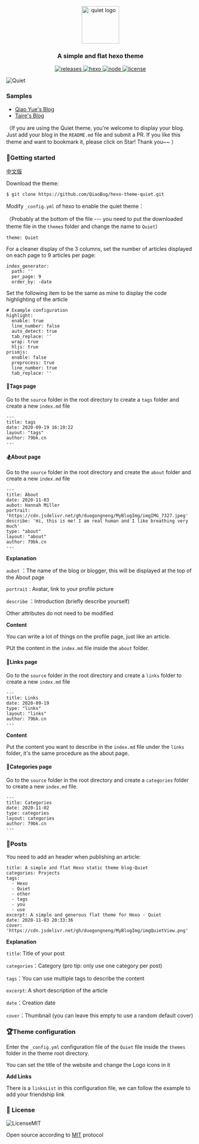 <div align="center">
  <a href="https://github.com/qiaobug/hexo-theme-quiet/" target="_blank" rel="noopener noreferrer">
    <img src="https://www.79bk.cn/image/logo.png" alt="quiet logo" width="100">
  </a>
</div>

<h3 align="center">A simple and flat hexo theme</h3>  

<div align="center">
  <a href="https://www.79bk.cn/" target="_blank" rel="noopener noreferrer">
    <img alt="releases" src="https://img.shields.io/badge/author-qiaobug-blue.svg?style=flat-square&longCache=true">
  </a>
  <a href="https://hexo.io" target="_blank" rel="noopener noreferrer">
    <img alt="hexo" src="https://img.shields.io/badge/hexo-%3E=4.0.0-blue.svg?style=flat-square&logo=hexo&longCache=true">
  </a>
  <a href="https://nodejs.org" target="_blank" rel="noopener noreferrer">
    <img alt="node" src="https://img.shields.io/badge/node-%3E=10.9.0-green.svg?style=flat-square&logo=Node.js&longCache=true">
  </a>
  <a href="https://github.com/qiaobug/hexo-theme-quiet/blob/master/LICENSE" target="_blank" rel="noopener noreferrer">
    <img alt="license" src="https://img.shields.io/badge/license-MIT-green.svg?style=flat-square&longCache=true">
  </a>
</div>

![Quiet](https://cdn.jsdelivr.net/gh/duogongneng/MyBlogImg/imgQuiet.png)

### Samples

- [Qiao Yue's Blog](https://www.79bk.cn/)
- [Taire's Blog](https://blog.taire.de)

（If you are using the Quiet theme, you're welcome to display your blog. Just add your blog in the `README.md` file and submit a PR. If you like this theme and want to bookmark it, please click on Star! Thank you~~ ）

### 🚁Getting started
[中文版 ](https://github.com/QiaoBug/hexo-theme-quiet/blob/master/README.md) 

Download the theme:

```
$ git clone https://github.com/QiaoBug/hexo-theme-quiet.git
```

Modify `_config.yml` of hexo to enable the quiet theme：

（Probably at the bottom of the file --- you need to put the downloaded theme file in the `themes` folder and change the name to `Quiet`）

```
theme: Quiet
```

For a cleaner display of the 3 columns, set the number of articles displayed on each page to 9 articles per page:

```
index_generator:
  path: ''
  per_page: 9
  order_by: -date
```

Set the following item to be the same as mine to display the code highlighting of the article 

```
# Example configuration
highlight:
  enable: true
  line_number: false
  auto_detect: true
  tab_replace: ''
  wrap: true
  hljs: true
prismjs:
  enable: false
  preprocess: true
  line_number: true
  tab_replace: ''
```

#### 🔧Tags page

Go to the `source` folder in the root directory to create a `tags` folder and create a new `index.md` file 

```
---
title: tags
date: 2020-09-19 16:19:22
layout: "tags"
author: 79bk.cn
---
```

#### 🏂About page

Go to the `source` folder in the root directory and create the `about` folder and create a new `index.md` file 

```
---
title: About
date: 2020-11-03
aubot: Hannah Miller
portrait: 'https://cdn.jsdelivr.net/gh/duogongneng/MyBlogImg/imgIMG_7327.jpeg'
describe: 'Hi, this is me! I am real human and I like breathing very much'
type: "about"
layout: "about"
author: 79bk.cn
---
```

**Explanation**

`aubot` ：The name of the blog or blogger, this will be displayed at the top of the About page 

`portrait` : Avatar, link to your profile picture

`describe` ：Introduction (briefly describe yourself) 

Other attributes do not need to be modified 

**Content**

You can write a lot of things on the profile page, just like an article. 

PUt the content in the `index.md` file inside the `about` folder. 

#### 🎉Links page

Go to the `source` folder in the root directory and create a `links` folder to create a new `index.md` file 

```
---
title: Links
date: 2020-09-19
type: "links"
layout: "links"
author: 79bk.cn
---
```

**Content**

Put the content you want to describe in the `index.md` file under the `links` folder, it's the same procedure as the about page.

#### 🎪Categories page

Go to the `source` folder in the root directory and create a `categories` folder to create a new `index.md` file.

```
---
title: Categories
date: 2020-11-02
type: categories
layout: categories
author: 79bk.cn
---
```

### 📖Posts

You need to add an header when publishing an article:

```
title: A simple and flat Hexo static theme blog-Quiet 
categories: Projects
tags:
  - Hexo
  - Quiet
  - other
  - tags
  - you
  - use
excerpt: A simple and generous flat theme for Hexo - Quiet 
date: 2020-11-03 20:33:36
cover: 'https://cdn.jsdelivr.net/gh/duogongneng/MyBlogImg/imgQuietView.png'
```

**Explanation**

`title`: Title of your post

`categories`：Category (pro tip: only use one category per post)

`tags`：You can use multiple tags to describe the content

`excerpt`: A short description of the article

`date`：Creation date

`cover`：Thumbnail (you can leave this empty to use a random default cover) 

### 🏆Theme configuration

Enter the `_config.yml` configuration file of the `Quiet` file inside the `themes` folder in the theme root directory.

You can set the title of the website and change the Logo icons in it 

**Add Links**

There is a `linksList` in this configuration file, we can follow the example to add your friendship link 

### 📝 License

![LicenseMIT](https://img.shields.io/badge/License-MIT-brightgreen.svg) 

Open source according to [MIT](https://github.com/QiaoBug/hexo-theme-quiet/blob/master/LICENSE) protocol 



